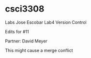 # csci3308
Labs
Jose Escobar
Lab4
Version Control


Edits for #11

Partner: David Meyer

This might cause a merge conflict
